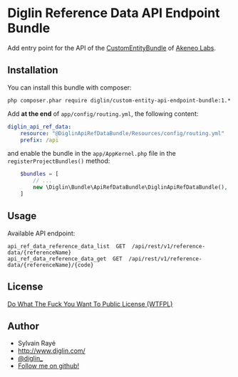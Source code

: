 # Diglin Reference Data API Endpoint Bundle

Add entry point for the API of the [CustomEntityBundle](https://github.com/akeneo-labs/CustomEntityBundle) of [Akeneo Labs](https://github.com/akeneo-labs).

## Installation

You can install this bundle with composer:

`php composer.phar require diglin/custom-entity-api-endpoint-bundle:1.*`

Add **at the end** of `app/config/routing.yml`, the following content:

```yaml
diglin_api_ref_data:
    resource: "@DiglinApiRefDataBundle/Resources/config/routing.yml"
    prefix: /api
``` 

and enable the bundle in the `app/AppKernel.php` file in the `registerProjectBundles()` method:

```php
    $bundles = [
        // ...
        new \Diglin\Bundle\ApiRefDataBundle\DiglinApiRefDataBundle(),
    ]
```

## Usage

Available API endpoint:

```
api_ref_data_reference_data_list  GET  /api/rest/v1/reference-data/{referenceName}
api_ref_data_reference_data_get  GET  /api/rest/v1/reference-data/{referenceName}/{code}  
```

## License

[Do What The Fuck You Want To Public License (WTFPL)](http://www.wtfpl.net/)

## Author

* Sylvain Rayé
* http://www.diglin.com/
* [@diglin_](https://twitter.com/diglin_)
* [Follow me on github!](https://github.com/diglin)